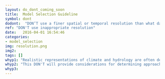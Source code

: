 ```yaml
---
layout: do_dont_coming_soon
title:  Model Selection Guideline
symbol: dont
dodont:  "DON’T use a finer spatial or temporal resolution than what data allow and models adequately simulate"
ref: "DON'T use inappropriate resolution" 
date:   2016-04-01 16:54:46
categories:
- model_selection
img: resolution.png
img2: 
tags: []
whyp1: "Realistic representations of climate and hydrology are often dependent on spatial and temporal resolution.  While finer-resolution information is often desired, and the goal of much research, highly-localized climate data may not be appropriate or possible. Climate downscaling approaches transform model resolutions from coarse to finer scales, with an aim of making global information more useful to local-scale planning." 
whyp2: "This DON'T will provide considerations for determining approaches more relevant to particular impacts and geographies, including cautions on limitations for information producers and users."
whyp3:
---
```

